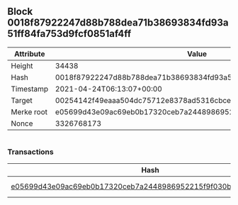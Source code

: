 ## Block 0018f87922247d88b788dea71b38693834fd93a51ff84fa753d9fcf0851af4ff

Attribute | Value
--- | ---
Height | 34438
Hash | 0018f87922247d88b788dea71b38693834fd93a51ff84fa753d9fcf0851af4ff
Timestamp | 2021-04-24T06:13:07+00:00
Target | 00254142f49eaaa504dc75712e8378ad5316cbcead634704b3734b6271167cc4
Merke root | e05699d43e09ac69eb0b17320ceb7a2448986952215f9f030b1fb004cfab461d
Nonce | 3326768173

```

```

### Transactions

Hash | Amount
--- | ---
[e05699d43e09ac69eb0b17320ceb7a2448986952215f9f030b1fb004cfab461d](e05699d43e09ac69eb0b17320ceb7a2448986952215f9f030b1fb004cfab461d.md) | 10.00000000 SKEPTI 
